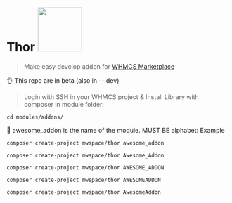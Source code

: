 # Thor <img src="https://marketplace.whmcs.com/build/images/invoice-logo.png" width="100">
> Make easy develop addon for [WHMCS Marketplace](https://marketplace.whmcs.com/)

👌 This repo are in beta (also in -- dev)

> Login with SSH in your WHMCS project & Install Library with composer in module folder:

`cd modules/addons/`

🐉 awesome_addon is the name of the module. MUST BE alphabet: Example

`composer create-project mwspace/thor awesome_addon`

`composer create-project mwspace/thor Awesome_Addon`

`composer create-project mwspace/thor AWESOME_ADDON`

`composer create-project mwspace/thor AWESOMEADDON`

`composer create-project mwspace/thor AwesomeAddon`